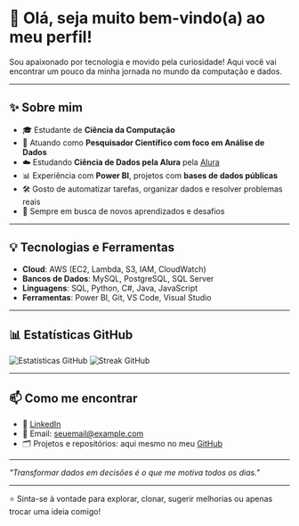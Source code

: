 # 👋 Olá, seja muito bem-vindo(a) ao meu perfil!

Sou apaixonado por tecnologia e movido pela curiosidade! Aqui você vai encontrar um pouco da minha jornada no mundo da computação e dados.

---

## ✨ Sobre mim

- 🎓 Estudante de **Ciência da Computação**
- 💼 Atuando como **Pesquisador Científico com foco em Análise de Dados**
- ☁️ Estudando **Ciência de Dados pela Alura** pela [Alura](https://cursos.alura.com.br/user/luizhatemcs)
- 📊 Experiência com **Power BI**, projetos com **bases de dados públicas**
- 🛠 Gosto de automatizar tarefas, organizar dados e resolver problemas reais
- 🚀 Sempre em busca de novos aprendizados e desafios

---

## 💡 Tecnologias e Ferramentas

- **Cloud**: AWS (EC2, Lambda, S3, IAM, CloudWatch)
- **Bancos de Dados**: MySQL, PostgreSQL, SQL Server
- **Linguagens**: SQL, Python, C#, Java, JavaScript
- **Ferramentas**: Power BI, Git, VS Code, Visual Studio

---

## 📊 Estatísticas GitHub

![Estatísticas GitHub](https://github-readme-stats.vercel.app/api?username=LuizPH0&show_icons=true&theme=default)
![Streak GitHub](https://github-readme-streak-stats.herokuapp.com/?user=LuizPH0&theme=default)

---

## 📫 Como me encontrar

- 💼 [LinkedIn](https://www.linkedin.com/in/luiz-p-hatem/)
- 📧 Email: seuemail@example.com
- 🗂️ Projetos e repositórios: aqui mesmo no meu [GitHub](https://github.com/LuizPH0)

---

_"Transformar dados em decisões é o que me motiva todos os dias."_

---

⭐ Sinta-se à vontade para explorar, clonar, sugerir melhorias ou apenas trocar uma ideia comigo!
